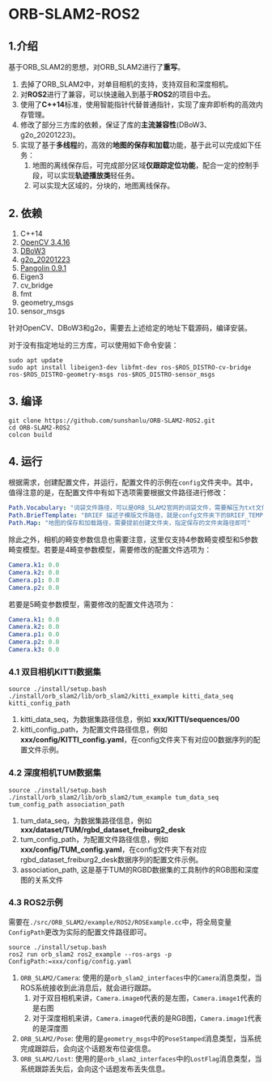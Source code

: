 # ORB-SLAM2-ROS2

## 1.介绍

基于ORB_SLAM2的思想，对ORB_SLAM2进行了**重写**。

1. 去掉了ORB_SLAM2中，对单目相机的支持，支持双目和深度相机。
2. 对**ROS2**进行了兼容，可以快速融入到基于**ROS2**的项目中去。
3. 使用了**C++14**标准，使用智能指针代替普通指针，实现了废弃即析构的高效内存管理。
4. 修改了部分三方库的依赖，保证了库的**主流兼容性**(DBoW3、g2o_20201223)。
5. 实现了基于**多线程**的，高效的**地图的保存和加载**功能，基于此可以完成如下任务：
   1. 地图的离线保存后，可完成部分区域**仅跟踪定位功能**，配合一定的控制手段，可以实现**轨迹播放类**轻任务。
   2. 可以实现大区域的，分块的，地图离线保存。



## 2. 依赖

1. C++14
2. [OpenCV 3.4.16](https://github.com/opencv/opencv/releases/tag/3.4.16)
3. [DBoW3](https://github.com/rmsalinas/DBow3)
4. [g2o_20201223](https://github.com/RainerKuemmerle/g2o/releases/tag/20201223_git)
5. [Pangolin 0.9.1](https://github.com/stevenlovegrove/Pangolin/releases/tag/v0.9.1)
6. Eigen3
7. cv_bridge
8. fmt
9. geometry_msgs
10. sensor_msgs

针对OpenCV、DBoW3和g2o，需要去上述给定的地址下载源码，编译安装。

对于没有指定地址的三方库，可以使用如下命令安装：
```shell
sudo apt update
sudo apt install libeigen3-dev libfmt-dev ros-$ROS_DISTRO-cv-bridge ros-$ROS_DISTRO-geometry-msgs ros-$ROS_DISTRO-sensor_msgs
```

## 3. 编译
```shell
git clone https://github.com/sunshanlu/ORB-SLAM2-ROS2.git
cd ORB-SLAM2-ROS2
colcon build
```

## 4. 运行

根据需求，创建配置文件，并运行，配置文件的示例在`config`文件夹中。其中，值得注意的是，在配置文件中有如下选项需要根据文件路径进行修改：
```yaml
Path.Vocabulary: "词袋文件路径，可以是ORB_SLAM2官网的词袋文件，需要解压为txt文件后使用"
Path.BriefTemplate: "BRIEF 描述子模版文件路径，就是confg文件夹下的BRIEF_TEMPLATE.txt文件"
Path.Map: "地图的保存和加载路径，需要提前创建文件夹，指定保存的文件夹路径即可"
```

除此之外，相机的畸变参数信息也需要注意，这里仅支持4参数畸变模型和5参数畸变模型。若要是4畸变参数模型，需要修改的配置文件选项为：
```yaml
Camera.k1: 0.0
Camera.k2: 0.0
Camera.p1: 0.0
Camera.p2: 0.0
```
若要是5畸变参数模型，需要修改的配置文件选项为：
```yaml
Camera.k1: 0.0
Camera.k2: 0.0
Camera.p1: 0.0
Camera.p2: 0.0
Camera.k3: 0.0
```

### 4.1 双目相机KITTI数据集
```shell
source ./install/setup.bash
./install/orb_slam2/lib/orb_slam2/kitti_example kitti_data_seq kitti_config_path
```
1. kitti_data_seq，为数据集路径信息，例如 **xxx/KITTI/sequences/00**
2. kitti_config_path，为配置文件路径信息，例如 **xxx/config/KITTI_config.yaml**，在config文件夹下有对应00数据序列的配置文件示例。

### 4.2 深度相机TUM数据集
```shell
source ./install/setup.bash
./install/orb_slam2/lib/orb_slam2/tum_example tum_data_seq tum_config_path association_path
```
1. tum_data_seq，为数据集路径信息，例如 **xxx/dataset/TUM/rgbd_dataset_freiburg2_desk**
2. tum_config_path，为配置文件路径信息，例如 **xxx/config/TUM_config.yaml**，在config文件夹下有对应rgbd_dataset_freiburg2_desk数据序列的配置文件示例。
3. association_path, 这是基于TUM的RGBD数据集的工具制作的RGB图和深度图的关系文件

### 4.3 ROS2示例
需要在`./src/ORB_SLAM2/example/ROS2/ROSExample.cc`中，将全局变量`ConfigPath`更改为实际的配置文件路径即可。
```shell
source ./install/setup.bash
ros2 run orb_slam2 ros2_example --ros-args -p ConfigPath:=xxx/config/config.yaml
```

1. `ORB_SLAM2/Camera`: 使用的是`orb_slam2_interfaces`中的`Camera`消息类型，当ROS系统接收到此消息后，就会进行跟踪。
   1. 对于双目相机来讲，`Camera.image0`代表的是左图，`Camera.image1`代表的是右图
   2. 对于深度相机来讲，`Camera.image0`代表的是RGB图，`Camera.image1`代表的是深度图
2. `ORB_SLAM2/Pose`: 使用的是`geometry_msgs`中的`PoseStamped`消息类型，当系统完成跟踪后，会向这个话题发布位姿信息。
3. `ORB_SLAM2/Lost`: 使用的是`orb_slam2_interfaces`中的`LostFlag`消息类型，当系统跟踪丢失后，会向这个话题发布丢失信息。
